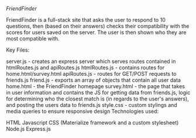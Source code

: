 *FriendFinder*

FriendFinder is a full-stack site that asks the user to respond to 10 questions, then (based on their answers) checks their compatibility with the scores for users saved on the server. The user is then shown who they are most compatible with.

Key Files:

server.js - creates an express server which serves routes contained in htmlRoutes.js and apiRoutes.js
htmlRoutes.js - contains routes for home.html/survey.html
apiRoutes.js - routes for GET/POST requests to friends.js
friend.js - exports an array of objects that contain all user data
home.html - the FriendFinder homepage
survey.html - the page that takes in user information and contains the JS for getting data from friends.js, logic for determining who the closest match is (in regards to the user's answers), and posting the users data to friends.js
style.css - custom stylings and media queries to ensure responsive design
Technologies used:

HTML
Javascript
CSS (Materialize framework and a custom stylesheet)
Node.js
Express.js
